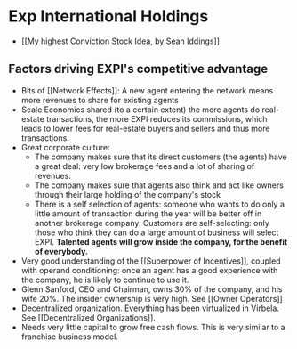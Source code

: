 # Exp International Holdings

- [[My highest Conviction Stock Idea, by Sean Iddings]]


## Factors driving EXPI's competitive advantage

- Bits of [[Network Effects]]: A new agent entering the network means more revenues to share for existing agents
- Scale Economics shared (to a certain extent) the more agents do real-estate transactions, the more EXPI reduces its commissions, which leads to lower fees for real-estate buyers and sellers and thus more transactions.
- Great corporate culture:
	- The company makes sure that its direct customers (the agents) have a great deal: very low brokerage fees and a lot of sharing of revenues.
	- The company makes sure that agents also think and act like owners through their large holding of the company's stock
	- There is a self selection of agents: someone who wants to do only a little amount of transaction during the year will be better off in another brokerage company. Customers are self-selecting: only those who think they can do a large amount of business will select EXPI. **Talented agents will grow inside the company, for the benefit of everybody.**
- Very good understanding of the [[Superpower of Incentives]], coupled with operand conditioning: once an agent has a good experience with the company, he is likely to continue to use it.
- Glenn Sanford, CEO and Chairman, owns 30% of the company, and his wife 20%. The insider ownership is very high. See [[Owner Operators]]
- Decentralized organization. Everything has been virtualized in Virbela. See [[Decentralized Organizations]].
- Needs very little capital to grow free cash flows. This is very similar to a franchise business model.
